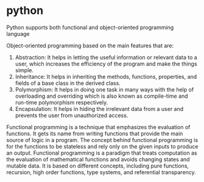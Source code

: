 # python

 Python supports both functional and object-oriented programming language

Object-oriented programming based on the main features that are: 
1. Abstraction: It helps in letting the useful information or relevant data to a user, which increases the efficiency of the program and make the things simple.
2. Inheritance: It helps in inheriting the methods, functions, properties, and fields of a base class in the derived class. 
3. Polymorphism: It helps in doing one task in many ways with the help of overloading and overriding which is also known as compile-time and run-time polymorphism respectively. 
4. Encapsulation: It helps in hiding the irrelevant data from a user and prevents the user from unauthorized access.



Functional programming is a technique that emphasizes the evaluation of functions. It gets its name from writing functions that provide the main source of logic in a program. The concept behind functional programming is for the functions to be stateless and rely only on the given inputs to produce an output. Functional programming is a paradigm that treats computation as the evaluation of mathematical functions and avoids changing states and mutable data. It is based on different concepts, including pure functions, recursion, high order functions, type systems, and referential transparency.


